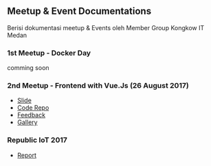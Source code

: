 ## Meetup & Event Documentations
Berisi dokumentasi meetup & Events oleh Member Group Kongkow IT Medan

### 1st Meetup - Docker Day
comming soon

### 2nd Meetup - Frontend with Vue.Js (26 August 2017)
- [Slide](https://slides.com/kevinongko/vue-kongkow-meetup-2)
- [Code Repo](https://github.com/KongkowITMedan/vue-todo)
- [Feedback](http://bit.ly/KongkowM2)
- [Gallery]()

### Republic IoT 2017
- [Report](http://s.id/3mX)
